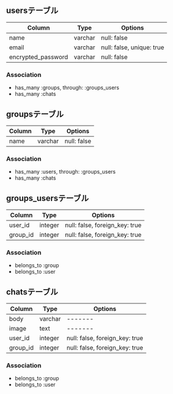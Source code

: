 ## usersテーブル

|Column|Type|Options|
|------|----|-------|
|name|varchar|null: false|
|email|varchar|null: false, unique: true|
|encrypted_password|varchar|null: false|

### Association
- has_many :groups, through: :groups_users
- has_many :chats


## groupsテーブル

|Column|Type|Options|
|------|----|-------|
|name|varchar|null: false|

### Association
- has_many :users, through: :groups_users
- has_many :chats


## groups_usersテーブル

|Column|Type|Options|
|------|----|-------|
|user_id|integer|null: false, foreign_key: true|
|group_id|integer|null: false, foreign_key: true|

### Association
- belongs_to :group
- belongs_to :user


## chatsテーブル

|Column|Type|Options|
|------|----|-------|
|body|varchar|-------|
|image|text|-------|
|user_id|integer|null: false, foreign_key: true|
|group_id|integer|null: false, foreign_key: true|

### Association
- belongs_to :group
- belongs_to :user